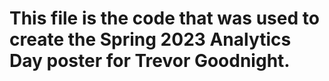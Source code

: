 # This file is the code that was used to create the Spring 2023 Analytics Day poster for Trevor Goodnight. 
